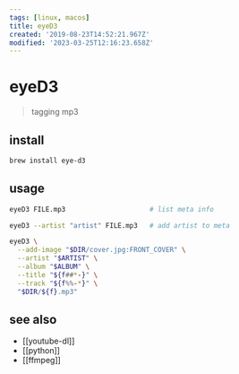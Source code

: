 ```yaml
---
tags: [linux, macos]
title: eyeD3
created: '2019-08-23T14:52:21.967Z'
modified: '2023-03-25T12:16:23.658Z'
---
```


# eyeD3

> tagging mp3

## install

```sh
brew install eye-d3
```

## usage

```sh
eyeD3 FILE.mp3                     # list meta info

eyeD3 --artist "artist" FILE.mp3   # add artist to meta

eyeD3 \
  --add-image "$DIR/cover.jpg:FRONT_COVER" \
  --artist "$ARTIST" \
  --album "$ALBUM" \
  --title "${f##*-}" \
  --track "${f%%-*}" \
  "$DIR/${f}.mp3"
```

## see also

- [[youtube-dl]]
- [[python]]
- [[ffmpeg]]
